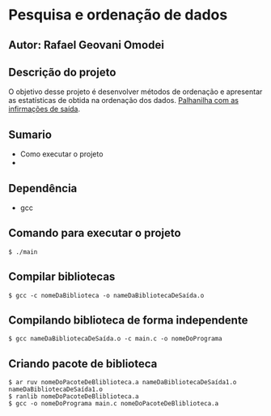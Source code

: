 # Pesquisa e ordenação de dados

## Autor: Rafael Geovani Omodei


## Descrição do projeto
O objetivo desse projeto é desenvolver métodos de ordenação e apresentar as estatísticas de obtida na ordenação dos dados. [Palhanilha com as infirmações de saída](https://docs.google.com/spreadsheets/d/1d3DbFcWBWvoXuus47X4YwXXZXZa96CEPuhySlprdPCA/edit?usp=sharing).

## Sumario
 
 * Como executar o projeto
 *  


## Dependência

* gcc


## Comando para executar o projeto

```
$ ./main
```


## Compilar bibliotecas

```
$ gcc -c nomeDaBiblioteca -o nameDaBibliotecaDeSaída.o
```

## Compilando biblioteca de forma independente

```
$ gcc nameDaBibliotecaDeSaída.o -c main.c -o nomeDoPrograma

```

## Criando pacote de biblioteca

```
$ ar ruv nomeDoPacoteDeBliblioteca.a nameDaBibliotecaDeSaída1.o nameDaBibliotecaDeSaída1.o
$ ranlib nomeDoPacoteDeBliblioteca.a
$ gcc -o nomeDoPrograma main.c nomeDoPacoteDeBliblioteca.a
```
